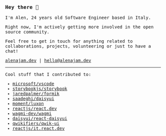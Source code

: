 ### <samp>Hey there 👋</samp>

<samp>

I'm Alen, 24 years old Software Engineer based in Italy. 

Right now, I'm actively getting more involved in the open source community.

Feel free to get in touch for anything related to collaborations, projects, volunteering or just to have a chat!

[alenajam.dev](https://alenajam.dev) | [hello@alenajam.dev](mailto:hello@alenajam.dev)

---

Cool stuff that I contributed to:

- [microsoft/vscode](https://github.com/microsoft/vscode/pulls?q=is%3Apr+author%3Aoxcened)
- [storybookjs/storybook](https://github.com/storybookjs/storybook/pulls?q=is%3Apr+author%3Aoxcened)
- [jaredpalmer/formik](https://github.com/jaredpalmer/formik/pulls?q=is%3Apr+author%3Aoxcened)
- [saadeghi/daisyui](https://github.com/saadeghi/daisyui/pulls?q=is%3Apr+author%3Aoxcened)
- [moment/luxon](https://github.com/moment/luxon/pulls?q=is%3Apr+author%3Aoxcened)
- [reactjs/react.dev](https://github.com/reactjs/react.dev/pulls?q=is%3Apr+author%3Aoxcened)
- [wagmi-dev/wagmi](https://github.com/wagmi-dev/wagmi/pulls?q=is%3Apr+author%3Aoxcened)
- [daisyui/react-daisyui](https://github.com/daisyui/react-daisyui/pulls?q=is%3Apr+author%3Aoxcened)
- [qwikifiers/qwik-ui](https://github.com/qwikifiers/qwik-ui/pulls?q=is%3Apr+author%3Aoxcened)
- [reactjs/it.react.dev](https://github.com/reactjs/it.react.dev/pulls?q=is%3Apr+author%3Aoxcened)
</samp>

<!-- ---

<img src="https://github-readme-stats.vercel.app/api?username=oxcened&hide_rank=false&show_icons=true&custom_title=Open%20Source%20Stats&text_bold=false&theme=graywhite" width="400px" alt="Alen Ajam's open source stats" />

-->
